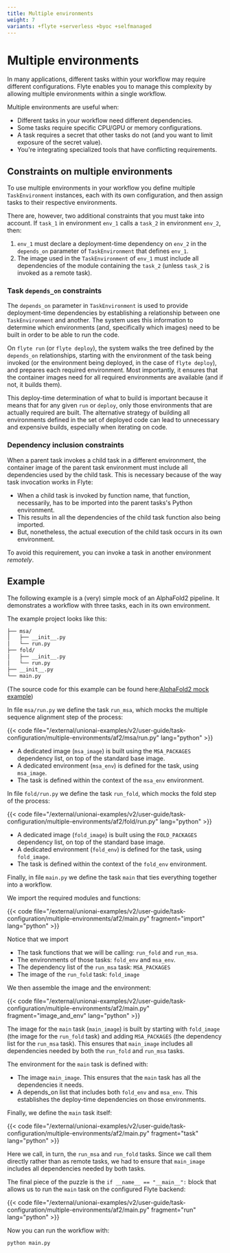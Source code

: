 ```yaml
---
title: Multiple environments
weight: 7
variants: +flyte +serverless +byoc +selfmanaged
---
```


# Multiple environments

In many applications, different tasks within your workflow may require different configurations.
Flyte enables you to manage this complexity by allowing multiple environments within a single workflow.

Multiple environments are useful when:
- Different tasks in your workflow need different dependencies.
- Some tasks require specific CPU/GPU or memory configurations.
- A task requires a secret that other tasks do not (and you want to limit exposure of the secret value).
- You're integrating specialized tools that have conflicting requirements.

## Constraints on multiple environments

To use multiple environments in your workflow you define multiple `TaskEnvironment` instances, each with its own configuration, and then assign tasks to their respective environments.

There are, however, two additional constraints that you must take into account.
If `task_1` in environment `env_1` calls a `task_2` in environment `env_2`, then:

1. `env_1` must declare a deployment-time dependency on `env_2` in the `depends_on` parameter of `TaskEnvironment` that defines `env_1`.
2. The image used in the `TaskEnvironment` of `env_1` must include all dependencies of the module containing the `task_2` (unless `task_2` is invoked as a remote task).

<!-- TODO: Link to remote tasks when that page is live
2. The image used in the `TaskEnvironment` of `env_1` must include all dependencies of the module containing the `task_2` (unless [`task_2` is invoked as a remote task](../task-programming/remote-tasks)).
-->

### Task `depends_on` constraints

The `depends_on` parameter in `TaskEnvironment` is used to provide deployment-time dependencies by establishing a relationship between one `TaskEnvironment` and another.
The system uses this information to determine which environments (and, specifically which images) need to be built in order to be able to run the code.

On `flyte run` (or `flyte deploy`), the system walks the tree defined by the `depends_on` relationships, starting with the environment of the task being invoked (or the environment being deployed, in the case of `flyte deploy`), and prepares each required environment.
Most importantly, it ensures that the container images need for all required environments are available (and if not, it builds them).

This deploy-time determination of what to build is important because it means that for any given `run` or `deploy`, only those environments that are actually required are built.
The alternative strategy of building all environments defined in the set of deployed code can lead to unnecessary and expensive builds, especially when iterating on code.

### Dependency inclusion constraints

When a parent task invokes a child task in a different environment, the container image of the parent task environment must include all dependencies used by the child task.
This is necessary because of the way task invocation works in Flyte:

- When a child task is invoked by function name, that function, necessarily, has to be imported into the parent tasks's Python environment.
- This results in all the dependencies of the child task function also being imported.
- But, nonetheless, the actual execution of the child task occurs in its own environment.

To avoid this requirement, you can invoke a task in another environment _remotely_.

<!-- TODO: Link to remote tasks when that page is live
To avoid this requirement, you can [invoke a task in another environment _remotely_](../task-programming/remote-tasks).
-->

## Example

The following example is a (very) simple mock of an AlphaFold2 pipeline.
It demonstrates a workflow with three tasks, each in its own environment.

The example project looks like this:

```bash
├── msa/
│   ├── __init__.py
│   └── run.py
├── fold/
│   ├── __init__.py
│   └── run.py
├── __init__.py
└── main.py
```
(The source code for this example can be found here:[AlphaFold2 mock example](https://github.com/unionai/unionai-examples/tree/main/user-guide-v2/task-configuration/multiple-environments/af2))

In file `msa/run.py` we define the task `run_msa`, which mocks the multiple sequence alignment step of the process:

{{< code file="/external/unionai-examples/v2/user-guide/task-configuration/multiple-environments/af2/msa/run.py" lang="python" >}}

* A dedicated image (`msa_image`) is built using the `MSA_PACKAGES` dependency list, on top of the standard base image.
* A dedicated environment (`msa_env`) is defined for the task, using `msa_image`.
* The task is defined within the context of the `msa_env` environment.

In file `fold/run.py` we define the task `run_fold`, which mocks the fold step of the process:

{{< code file="/external/unionai-examples/v2/user-guide/task-configuration/multiple-environments/af2/fold/run.py" lang="python" >}}

* A dedicated image (`fold_image`) is built using the `FOLD_PACKAGES` dependency list, on top of the standard base image.
* A dedicated environment (`fold_env`) is defined for the task, using `fold_image`.
* The task is defined within the context of the `fold_env` environment.

Finally, in file `main.py` we define the task `main` that ties everything together into a workflow.

We import the required modules and functions:

{{< code file="/external/unionai-examples/v2/user-guide/task-configuration/multiple-environments/af2/main.py" fragment="import" lang="python" >}}

Notice that we import
* The task functions that we will be calling: `run_fold` and `run_msa`.
* The environments of those tasks: `fold_env` and `msa_env`.
* The dependency list of the `run_msa` task: `MSA_PACKAGES`
* The image of the `run_fold` task: `fold_image`

We then assemble the image and the environment:

{{< code file="/external/unionai-examples/v2/user-guide/task-configuration/multiple-environments/af2/main.py" fragment="image_and_env" lang="python" >}}

The image for the `main` task (`main_image`) is built by starting with `fold_image` (the image for the `run_fold` task) and adding `MSA_PACKAGES` (the dependency list for the `run_msa` task).
This ensures that `main_image` includes all dependencies needed by both the `run_fold` and `run_msa` tasks.

The environment for the `main` task is defined with:
* The image `main_image`. This ensures that the `main` task has all the dependencies it needs.
* A depends_on list that includes both `fold_env` and `msa_env`. This establishes the deploy-time dependencies on those environments.

Finally, we define the `main` task itself:

{{< code file="/external/unionai-examples/v2/user-guide/task-configuration/multiple-environments/af2/main.py" fragment="task" lang="python" >}}

Here we call, in turn, the `run_msa` and `run_fold` tasks.
Since we call them directly rather than as remote tasks, we had to ensure that `main_image` includes all dependencies needed by both tasks.

<!-- TODO: Link to remote tasks when that page is live
Note that we call them directly, not as [remote tasks](../task-programming/remote-tasks), which is why we had to ensure that `main_image` includes all dependencies needed by both tasks.
-->

The final piece of the puzzle is the `if __name__ == "__main__":` block that allows us to run the `main` task on the configured Flyte backend:

{{< code file="/external/unionai-examples/v2/user-guide/task-configuration/multiple-environments/af2/main.py" fragment="run" lang="python" >}}

Now you can run the workflow with:

```bash
python main.py
```

